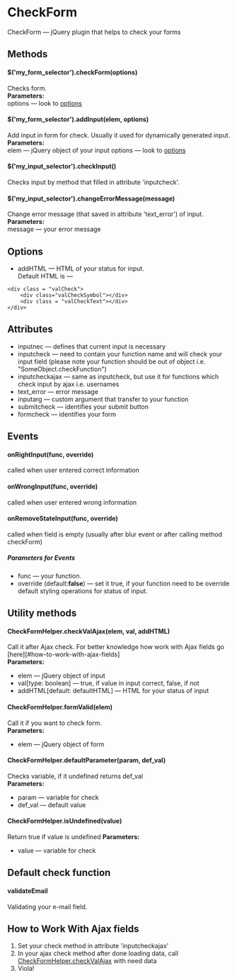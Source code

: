 # CheckForm
CheckForm — jQuery plugin that helps to check your forms
## Methods
#### $('my_form_selector').checkForm(options)
Checks form.  
**Parameters:**  
options — look to [options](#options)
#### $('my_form_selector').addInput(elem, options)
Add input in form for check. Usually it used for dynamically generated input.  
**Parameters:**  
elem — jQuery object of your input
options — look to [options](#options)
#### $('my_input_selector').checkInput()
Checks input by method that filled in attribute 'inputcheck'.
#### $('my_input_selector').changeErrorMessage(message)
Change error message (that saved in attribute 'text_error') of input.  
**Parameters:**  
message — your error message
## Options
- addHTML — HTML of your status for input.  
Default HTML is —
```
<div class = "valCheck">
	<div class="valCheckSymbol"></div>
	<div class = "valCheckText"></div>
</div>
```
## Attributes
- inputnec — defines that current input is necessary
- inputcheck — need to contain your function name and will check your input field (please note your function should be out of object i.e. "SomeObject.checkFunction")
- inputcheckajax — same as inputcheck, but use it for functions which check input by ajax i.e. usernames
- text_error — error message
- inputarg — custom argument that transfer to your function
- submitcheck — identifies your submit button  
- formcheck — identifies your form  

## Events  
#### onRightInput(func, override)  
called when user entered  correct information
#### onWrongInput(func, override)  
called when user entered wrong information
#### onRemoveStateInput(func, override)  
called when field is empty (usually after blur event or after calling method checkForm)  
##### Parameters for Events  
- func — your function.  
- override (default:**false**) — set it true, if your function need to be override default styling operations for status of input.  
## Utility methods  
#### CheckFormHelper.checkValAjax(elem, val, addHTML)  
Call it after Ajax check. For better knowledge how work with Ajax fields go [here][#how-to-work-with-ajax-fields]  
**Parameters:**  
- elem — jQuery object of input  
- val[type: boolean] — true, if value in input correct, false, if not  
- addHTML[default: defaultHTML] — HTML for your status of input  
#### CheckFormHelper.formValid(elem)  
Call it if you want to check form.  
**Parameters:**  
- elem — jQuery object of form  
#### CheckFormHelper.defaultParameter(param, def_val)  
Checks variable, if it undefined returns def_val  
**Parameters:**  
- param — variable for check  
- def_val — default value  
#### CheckFormHelper.isUndefined(value)  
Return true if value is undefined
**Parameters:**  
- value — variable for check

## Default check function  
#### validateEmail  
Validating your e-mail field.

## How to Work With Ajax fields  
1. Set your check method in attribute 'inputcheckajax'
2. In your ajax check method after done loading data, call [CheckFormHelper.checkValAjax](#checkformhelper.checkvalajax) with need data
3. Viola!